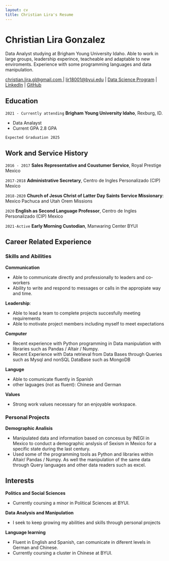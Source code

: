 ```yaml
---
layout: cv
title: Christian Lira's Resume
---
```

# Christian Lira Gonzalez
Data Analyst studying at Brigham Young University Idaho. Able to work in large groups, leadership experince, teacheable and adaptable to new enviroments. Experience with some programming languages and data manipulation.

<div id="webaddress">
<a href="#">christian.lira.gl@gmail.com </a>
| <a href="#">lir18001@byui.edu</a>
| <a href="https://byuidatascience.github.io/development.html">Data Science Program</a>
| <a href="https://www.linkedin.com/in/christian-lira-6598341b9/">LinkedIn</a>
| <a href="https://github.com/ChristianLG2">GitHub</a>
</div>

<!-- https://www.monique.tech/the-art-of-markdown -->

## Education

`2021 - Currently attending`
__Brigham Young University Idaho__, Rexburg, ID.

- Data Analayst 
- Current GPA 2.8 GPA


`Expected Graduation 2025`

## Work and Service History



`2016 - 2017`
__Sales Representative and Coustumer Service__, Royal Prestige Mexico


`2017-2018`
__Administrative Secretary__, Centro de Ingles Personalizado (CIP) Mexico



`2018-2020`
__Church of Jesus Christ of Latter Day Saints Service Missionary__: Mexico Pachuca and Utah Orem Missions

`2020`
__English as Second Language Professor__, Centro de Ingles Personalizado (CIP) Mexico

`2021-Active`
__Early Morning Custodian__, Manwaring Center BYUI




## Career Related Experience

### Skills and Abilities


__Communication__
- Able to communicate directly and professionally to leaders and co-workers
- Ability to write and respond to messages or calls in the appropiate way and time.

__Leadership__:
- Able to lead a team to complete projects succesfully meeting requirements
- Able to motivate project members including myself to meet expectations 

__Computer__
- Recent experience with Python programming in Data manipulation with libraries such as Pandas / Altair / Numpy. 
- Recent Experience with Data retrieval from Data Bases through Queries such as Mysql and nonSQL DataBase such as MongoDB

__Languge__
- Able to comunicate fluently in Spanish
- other laguages (not as fluent): Chinese and German

__Values__
- Strong work values necessary for an enjoyable workspace.

### Personal Projects


__Demographic Analisis__

- Manipulated data and information based on concesus by INEGI in Mexico to conduct a demographic anslysis of Sexism in Mexico for a specific state during the last century.
- Used some of the programming tools as Python and libraries within Altair/ Pandas / Numpy. As well the manipulation of the same data through Query languages and other data readers such as excel.



## Interests

__Politics and Social Sciences__

- Currently coursing a minor in Political Sciences at BYUI.

__Data Analysis and Manipulation__
- I seek to keep growing my abilities and skills through personal projects

__Language learning__

- Fluent in English and Spanish, can comunicate in diferent levels in German and Chinese.
- Currently coursing a cluster in Chinese at BYUI.




<!-- ### Footer

Last updated: May 2013 -->


